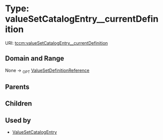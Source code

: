 
# Type: valueSetCatalogEntry__currentDefinition




URI: [tccm:valueSetCatalogEntry__currentDefinition](https://hotecosystem.org/tccm/valueSetCatalogEntry__currentDefinition)


## Domain and Range

None ->  <sub>OPT</sub> [ValueSetDefinitionReference](ValueSetDefinitionReference.md)

## Parents


## Children


## Used by

 * [ValueSetCatalogEntry](ValueSetCatalogEntry.md)
